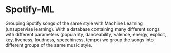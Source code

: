 # Spotify-ML
Grouping Spotify songs of the same style with Machine Learning (unsupervise learning). With a database containing many different songs with different parameters (popularity, danceability, valence, energy, explicit, key, liveness, loudness, speechiness, tempo) we group the songs into different groups of the same music style.

